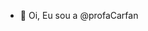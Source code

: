 - 👋 Oi, Eu sou a @profaCarfan


<!---
profaCarfan/profaCarfan is a ✨ special ✨ repository because its `README.md` (this file) appears on your GitHub profile.
You can click the Preview link to take a look at your changes.
--->

